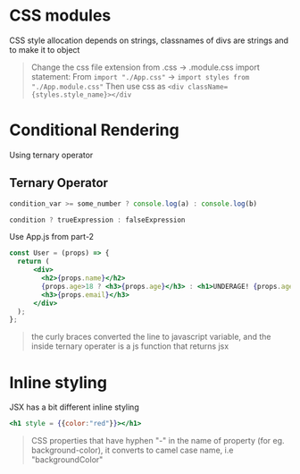 # CSS modules

CSS style allocation depends on strings, classnames of divs are strings and to make it to object

> Change the css file extension from .css -> .module.css
> import statement: From `import "./App.css"` -> `import styles from "./App.module.css"` 
> Then use css as `<div className={styles.style_name}></div`

# Conditional Rendering
Using ternary operator

## Ternary Operator
```js
condition_var >= some_number ? console.log(a) : console.log(b)

condition ? trueExpression : falseExpression
```

Use
App.js from part-2
```jsx
const User = (props) => {
  return (
      <div>
        <h2>{props.name}</h2>
        {props.age>18 ? <h3>{props.age}</h3> : <h1>UNDERAGE! {props.age}</h1>}
        <h3>{props.email}</h3>
      </div>
  );
};
```
> the curly braces converted the line to javascript variable, and the inside ternary operater is a js function that returns jsx

# Inline styling
JSX has a bit different inline styling
```jsx
<h1 style = {{color:"red"}}></h1>
```
> CSS properties that have hyphen "-" in the name of property (for eg. background-color), it converts to camel case name, i.e "backgroundColor"


